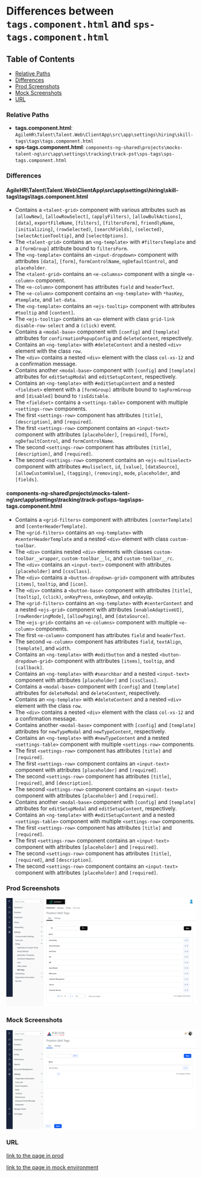 # Differences between `tags.component.html` and `sps-tags.component.html`

## Table of Contents

-   [Relative Paths](#relative-paths)
-   [Differences](#differences)
-   [Prod Screenshots](#prod-screenshots)
-   [Mock Screenshots](#mock-screenshots)
-   [URL](#url)

### Relative Paths

-   **tags.component.html**: `AgileHR\Talent\Talent.Web\ClientApp\src\app\settings\hiring\skill-tags\tags\tags.component.html`
-   **sps-tags.component.html**: `components-ng-shared\projects\mocks-talent-ng\src\app\settings\tracking\track-pst\sps-tags\sps-tags.component.html`

### Differences

#### AgileHR\Talent\Talent.Web\ClientApp\src\app\settings\hiring\skill-tags\tags\tags.component.html

-   Contains a `<talent-grid>` component with various attributes such as `[allowNew]`, `[allowRowSelect]`, `(applyFilters)`, `[allowBulkActions]`, `[data]`, `exportFileName`, `[filters]`, `[filtersForm]`, `friendlyName`, `[initializing]`, `(rowSelected)`, `[searchFields]`, `(selected)`, `[selectActionTooltip]`, and `[selectOptions]`.
-   The `<talent-grid>` contains an `<ng-template>` with `#filtersTemplate` and a `[formGroup]` attribute bound to `filtersForm`.
-   The `<ng-template>` contains an `<input-dropdown>` component with attributes `[data]`, `[form]`, `formControlName`, `ngDefaultControl`, and `placeholder`.
-   The `<talent-grid>` contains an `<e-columns>` component with a single `<e-column>` component.
-   The `<e-column>` component has attributes `field` and `headerText`.
-   The `<e-column>` component contains an `<ng-template>` with `*hasKey`, `#template`, and `let-data`.
-   The `<ng-template>` contains an `<ejs-tooltip>` component with attributes `#tooltip` and `[content]`.
-   The `<ejs-tooltip>` contains an `<a>` element with class `grid-link disable-row-select` and a `(click)` event.
-   Contains a `<modal-base>` component with `[config]` and `[template]` attributes for `confirmationPopupConfig` and `deleteContent`, respectively.
-   Contains an `<ng-template>` with `#deleteContent` and a nested `<div>` element with the class `row`.
-   The `<div>` contains a nested `<div>` element with the class `col-xs-12` and a confirmation message.
-   Contains another `<modal-base>` component with `[config]` and `[template]` attributes for `editSetupModal` and `editSetupContent`, respectively.
-   Contains an `<ng-template>` with `#editSetupContent` and a nested `<fieldset>` element with a `[formGroup]` attribute bound to `tagFormGroup` and `[disabled]` bound to `!isEditable`.
-   The `<fieldset>` contains a `<settings-table>` component with multiple `<settings-row>` components.
-   The first `<settings-row>` component has attributes `[title]`, `[description]`, and `[required]`.
-   The first `<settings-row>` component contains an `<input-text>` component with attributes `[placeholder]`, `[required]`, `[form]`, `ngDefaultControl`, and `formControlName`.
-   The second `<settings-row>` component has attributes `[title]`, `[description]`, and `[required]`.
-   The second `<settings-row>` component contains an `<ejs-multiselect>` component with attributes `#muliselect`, `id`, `[value]`, `[dataSource]`, `[allowCustomValue]`, `(tagging)`, `(removing)`, `mode`, `placeholder`, and `[fields]`.

#### components-ng-shared\projects\mocks-talent-ng\src\app\settings\tracking\track-pst\sps-tags\sps-tags.component.html

-   Contains a `<grid-filters>` component with attributes `[centerTemplate]` and `[centerHeaderTemplate]`.
-   The `<grid-filters>` contains an `<ng-template>` with `#centerHeaderTemplate` and a nested `<div>` element with class `custom-toolbar`.
-   The `<div>` contains nested `<div>` elements with classes `custom-toolbar__wrapper`, `custom-toolbar__lc`, and `custom-toolbar__rc`.
-   The `<div>` contains an `<input-text>` component with attributes `[placeholder]` and `[cssClass]`.
-   The `<div>` contains a `<button-dropdown-grid>` component with attributes `[items]`, `tooltip`, and `[icon]`.
-   The `<div>` contains a `<button-base>` component with attributes `[title]`, `[tooltip]`, `(click)`, `onKeyPress`, `onKeyDown`, and `onKeyUp`.
-   The `<grid-filters>` contains an `<ng-template>` with `#centerContent` and a nested `<ejs-grid>` component with attributes `[enableAdaptiveUI]`, `[rowRenderingMode]`, `[allowPaging]`, and `[dataSource]`.
-   The `<ejs-grid>` contains an `<e-columns>` component with multiple `<e-column>` components.
-   The first `<e-column>` component has attributes `field` and `headerText`.
-   The second `<e-column>` component has attributes `field`, `textAlign`, `[template]`, and `width`.
-   Contains an `<ng-template>` with `#editbutton` and a nested `<button-dropdown-grid>` component with attributes `[items]`, `tooltip`, and `[callback]`.
-   Contains an `<ng-template>` with `#searchbar` and a nested `<input-text>` component with attributes `[placeholder]` and `[cssClass]`.
-   Contains a `<modal-base>` component with `[config]` and `[template]` attributes for `deleteModal` and `deleteContent`, respectively.
-   Contains an `<ng-template>` with `#deleteContent` and a nested `<div>` element with the class `row`.
-   The `<div>` contains a nested `<div>` element with the class `col-xs-12` and a confirmation message.
-   Contains another `<modal-base>` component with `[config]` and `[template]` attributes for `newTypeModal` and `newTypeContent`, respectively.
-   Contains an `<ng-template>` with `#newTypeContent` and a nested `<settings-table>` component with multiple `<settings-row>` components.
-   The first `<settings-row>` component has attributes `[title]` and `[required]`.
-   The first `<settings-row>` component contains an `<input-text>` component with attributes `[placeholder]` and `[required]`.
-   The second `<settings-row>` component has attributes `[title]`, `[required]`, and `[description]`.
-   The second `<settings-row>` component contains an `<input-text>` component with attributes `[placeholder]` and `[required]`.
-   Contains another `<modal-base>` component with `[config]` and `[template]` attributes for `editSetupModal` and `editSetupContent`, respectively.
-   Contains an `<ng-template>` with `#editSetupContent` and a nested `<settings-table>` component with multiple `<settings-row>` components.
-   The first `<settings-row>` component has attributes `[title]` and `[required]`.
-   The first `<settings-row>` component contains an `<input-text>` component with attributes `[placeholder]` and `[required]`.
-   The second `<settings-row>` component has attributes `[title]`, `[required]`, and `[description]`.
-   The second `<settings-row>` component contains an `<input-text>` component with attributes `[placeholder]` and `[required]`.

### Prod Screenshots

![Prod Screenshot](./tags-prod.png)

### Mock Screenshots

![Mock Screenshot](./sps-tags-mock.png)

### URL

[link to the page in prod](https://piedpiper.agilehr.net/core/settings/hiring/skill-tags)

[link to the page in mock environment](http://localhost:4340/settings/tracking/position-skill-tags)
